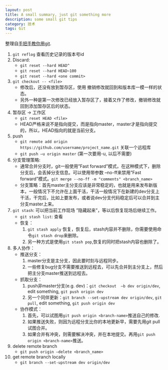 ```yaml
---
layout: post
title: A small summary, just git something more
description: some small git tips
category: 技术
tags: Git
---
```


整理自[手把手教你用git](http://www.cnblogs.com/tugenhua0707/p/4050072.html).
<!--more-->

1. `git reflog` 查看历史记录的版本号id
2. Discard:
    * `git reset --hard HEAD^`
    * `git reset --hard HEAD~100`
    * `git reset --hard <one commit>`
3. `git checkout -- <file>`
    + 修改后，还没有放到暂存区，使用 撤销修改就回到和版本库一模一样的状态。
    + 另外一种是第一次修改已经放入暂存区了，接着又作了修改，撤销修改就回到添加暂存区后的状态。
4. 暂存区 -> 工作区
    + `git reset HEAD <file>`
    + HEAD严格来说不是指向提交，而是指向master，master才是指向提交的，所以，HEAD指向的就是当前分支。
5. push
    + `git remote add origin https://github.com/username/project_name.git` 关联一个远程库
    + `git push –u origin master` (第一次要用-u, 以后不需要)
6. 分支管理策略: 
    + 通常合并分支时，git一般使用”Fast forward”模式，在这种模式下，删除分支后，会丢掉分支信息。可以使用带参数 –no-ff来禁用”Fast forward”模式。`git merge --no-ff -m "comments" <branch_name>`
    + 分支策略：首先master主分支应该是非常稳定的，也就是用来发布新版本，一般情况下不允许在上面干活，干活一般情况下在新建的dev分支上干活，干完后，比如上要发布，或者说dev分支代码稳定后可以合并到主分支master上来。
7. `git stash`: 可以把当前工作现场 ”隐藏起来”，等以后恢复现场后继续工作。
    + `git stash list`: 查看
    + 恢复：
        1. `git stash apply` 恢复，恢复后，stash内容并不删除，你需要使用命令`git stash drop`来删除。
        2. 另一种方式是使用`git stash pop`,恢复的同时把stash内容也删除了。
8. 多人协作：
    + 推送分支：
        1. master分支是主分支，因此要时刻与远程同步。
        2. 一些修复bug分支不需要推送到远程去，可以先合并到主分支上，然后把主分支master推送到远程去。
    + 抓取分支：
        1. push非master分支(e.g. dev)：`git checkout  –b dev origin/dev`, edit something, `git push origin dev`
        2. 另一个同伴更新：`git branch --set-upstream dev origin/dev`, `git pull`, edit something, `git push origin dev`
    + 协作模式：
        1. 首先，可以试图用`git push origin <branch-name>`推送自己的修改.
        2. 如果推送失败，则因为远程分支比你的本地更新早，需要先用git pull试图合并。
        3. 如果合并有冲突，则需要解决冲突，并在本地提交。再用`git push origin <branch-name>`推送。
9. delete remote branch
    + `git push origin —delete <branch_name>`
10. get remote branch locally
    + `git branch --set-upstream dev origin/dev`
